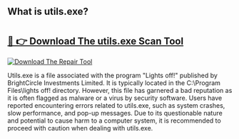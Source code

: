 ## What is utils.exe? 

# <h2><a href="https://exedetect.com/download.php?utils.exe">🔗 👉 Download The utils.exe Scan Tool</a></h2>

[![Download The Repair Tool](https://exedetect.com/download-button.jpg)](https://exedetect.com/download.php?utils.exe)

Utils.exe is a file associated with the program "Lights off!" published by BrightCircle Investments Limited. It is typically located in the C:\Program Files\lights off! directory. However, this file has garnered a bad reputation as it is often flagged as malware or a virus by security software. Users have reported encountering errors related to utils.exe, such as system crashes, slow performance, and pop-up messages. Due to its questionable nature and potential to cause harm to a computer system, it is recommended to proceed with caution when dealing with utils.exe.